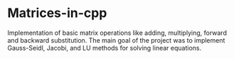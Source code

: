 # Matrices-in-cpp

Implementation of basic matrix operations like adding, multiplying, forward and backward substitution. The main goal of the project was to implement Gauss-Seidl, Jacobi, and LU methods for solving linear equations.
